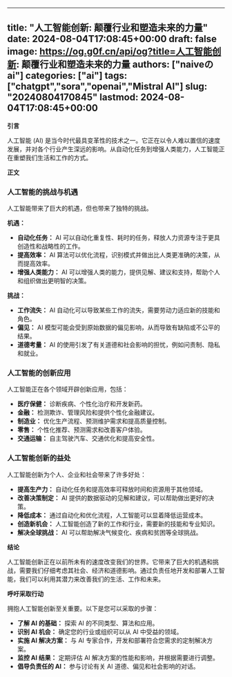 
---
title: "人工智能创新: 颠覆行业和塑造未来的力量"
date: 2024-08-04T17:08:45+00:00
draft: false
image: https://og.g0f.cn/api/og?title=人工智能创新: 颠覆行业和塑造未来的力量
authors: ["naiveのai"]
categories: ["ai"]
tags: ["chatgpt","sora","openai","Mistral AI"]
slug: "20240804170845"
lastmod: 2024-08-04T17:08:45+00:00
---
**引言**

人工智能 (AI) 是当今时代最具变革性的技术之一。它正在以令人难以置信的速度发展，并对各个行业产生深远的影响。从自动化任务到增强人类能力，人工智能正在重塑我们生活和工作的方式。

**正文**

### 人工智能的挑战与机遇

人工智能带来了巨大的机遇，但也带来了独特的挑战。

**机遇：**

* **自动化任务：** AI 可以自动化重复性、耗时的任务，释放人力资源专注于更具创造性和战略性的工作。
* **提高效率：** AI 算法可以优化流程，识别模式并做出比人类更准确的决策，从而提高效率。
* **增强人类能力：** AI 可以增强人类的能力，提供见解、建议和支持，帮助个人和组织做出更明智的决策。

**挑战：**

* **工作流失：** AI 自动化可以导致某些工作的流失，需要劳动力适应新的技能和角色。
* **偏见：** AI 模型可能会受到原始数据的偏见影响，从而导致有缺陷或不公平的结果。
* **道德考量：** AI 的使用引发了有关道德和社会影响的担忧，例如问责制、隐私和就业。

### 人工智能的创新应用

人工智能正在各个领域开辟创新应用，包括：

* **医疗保健：** 诊断疾病、个性化治疗和开发新药。
* **金融：** 检测欺诈、管理风险和提供个性化金融建议。
* **制造业：** 优化生产流程、预测维护需求和提高质量控制。
* **零售：** 个性化推荐、预测需求和改善客户体验。
* **交通运输：** 自主驾驶汽车、交通优化和提高安全性。

### 人工智能创新的益处

人工智能创新为个人、企业和社会带来了许多好处：

* **提高生产力：** 自动化任务和提高效率可释放时间和资源用于其他领域。
* **改善决策制定：** AI 提供的数据驱动的见解和建议，可以帮助做出更好的决策。
* **降低成本：** 通过自动化和优化流程，人工智能可以显着降低运营成本。
* **创造新机会：** 人工智能创造了新的工作和行业，需要新的技能和专业知识。
* **解决全球挑战：** AI 可以帮助解决气候变化、疾病和贫困等全球挑战。

**结论**

人工智能创新正在以前所未有的速度改变我们的世界。它带来了巨大的机遇和挑战，需要我们仔细考虑其社会、经济和道德影响。通过负责任地开发和部署人工智能，我们可以利用其潜力来改善我们的生活、工作和未来。

**呼吁采取行动**

拥抱人工智能创新至关重要。以下是您可以采取的步骤：

* **了解 AI 的基础：** 探索 AI 的不同类型、算法和应用。
* **识别 AI 机会：** 确定您的行业或组织可以从 AI 中受益的领域。
* **实施 AI 解决方案：** 与 AI 专家合作，开发和部署符合您需求的定制解决方案。
* **监控 AI 结果：** 定期评估 AI 解决方案的性能和影响，并根据需要进行调整。
* **倡导负责任的 AI：** 参与讨论有关 AI 道德、偏见和社会影响的对话。